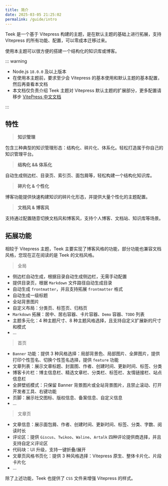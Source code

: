 ```yaml
---
title: 简介
date: 2025-03-05 21:25:02
permalink: /guide/intro
---
```


Teek 是一个基于 Vitepress 构建的主题，是在默认主题的基础上进行拓展，支持 Vitepress 的所有功能、配置，可以零成本迁移过来。

使用本主题可以很方便的搭建一个结构化的知识库或博客。

::: warning

- Node.js `18.0.0` 及以上版本
- 在使用本主题前，要求至少会 Vitepress 的基本使用和默认主题的基本配置，然后再查看本文档
- 本文档仅负责介绍 Teek 主题对 Vitepress 默认主题的扩展部分，更多配置请移步 [VitePress 中文文档](https://vitepress.dev/zh/)

:::

## 特性

> **知识管理**

包含三种典型的知识管理形态：结构化、碎片化、体系化。轻松打造属于你自己的知识管理平台。

> **结构化 && 体系化**

自动生成侧边栏、目录页、索引页、面包屑等，轻松构建一个结构化知识库。

> **碎片化 & 个性化**

博客功能提供快速构建知识的碎片化形态，并提供大量个性化的主题配置。

> **文档风 & 博客风**

支持通过配置随意切换文档风和博客风，支持个人博客、文档站、知识库等场景。

## 拓展功能

相较于 Vitepress 主题，Teek 主要实现了博客风格的功能，部分功能也兼容文档风格，您现在正在阅读的是 Teek 的文档风格。

> 全局

- 侧边栏自动生成，根据目录自动生成侧边栏，无需手动配置
- 提供目录页，根据 `Markdown` 文件路径自动生成目录
- 自动生成 `frontmatter`，并且支持拓展 `frontmatter` 格式
- 自动生成一级标题
- 全站背景图片
- 自定义布局：分类页、标签页、归档页
- `Markdown` 拓展：居中、居右容器、卡片容器、`Demo` 容器、`TODO` 列表
- 主题多元化：4 种主题尺寸、8 种主题风格选择，且支持自定义扩展新的尺寸和模式
- ...

> 首页

- `Banner` 功能：提供 3 种风格选择：局部背景色、局部图片、全屏图片，提供打印个性签名、切换个性签名选择，提供 `feature` 功能
- 文章列表：展示文章标题、封面图、作者、创建时间、更新时间、标签、分类
- 博客卡片栏：博主信息栏、精选文章栏、分类栏、标签栏、友情链接栏、站点信息栏
- 全屏壁纸模式：只保留 Banner 背景图片或全站背景图片，且禁止滚动、打开开发者工具、右键功能
- 页脚：展示社交图标、版权信息、备案信息、自定义信息
- ...

> 文章页

- 文章信息：展示面包屑、作者、创建时间、更新时间、标签、分类、字数、阅读时长
- 评论区：提供 `Giscus`、`Twikoo`、`Waline`、`Artalk` 四种评论提供商选择，并且支持自定义评论区
- 代码块：UI 升级，支持一键折叠/展开
- 文章页风格书页化：提供 3 种风格选择：Vitepress 原生、整体卡片化、片段卡片化
- ...

除了上述功能，Teek 也提供了 `CSS` 文件来增强 Vitepress 的样式。
